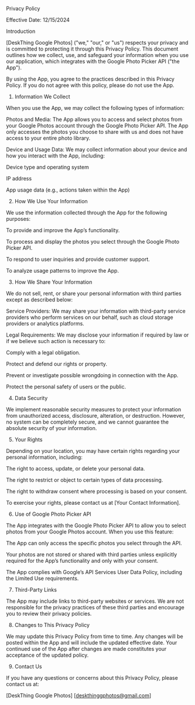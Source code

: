 
Privacy Policy

Effective Date: 12/15/2024

Introduction

[DeskThing Google Photos] ("we," "our," or "us") respects your privacy and is committed to protecting it through this Privacy Policy. This document outlines how we collect, use, and safeguard your information when you use our application, which integrates with the Google Photo Picker API ("the App").

By using the App, you agree to the practices described in this Privacy Policy. If you do not agree with this policy, please do not use the App.

1. Information We Collect

When you use the App, we may collect the following types of information:

Photos and Media: The App allows you to access and select photos from your Google Photos account through the Google Photo Picker API. The App only accesses the photos you choose to share with us and does not have access to your entire photo library.

Device and Usage Data: We may collect information about your device and how you interact with the App, including:

Device type and operating system

IP address

App usage data (e.g., actions taken within the App)

2. How We Use Your Information

We use the information collected through the App for the following purposes:

To provide and improve the App’s functionality.

To process and display the photos you select through the Google Photo Picker API.

To respond to user inquiries and provide customer support.

To analyze usage patterns to improve the App.

3. How We Share Your Information

We do not sell, rent, or share your personal information with third parties except as described below:

Service Providers: We may share your information with third-party service providers who perform services on our behalf, such as cloud storage providers or analytics platforms.

Legal Requirements: We may disclose your information if required by law or if we believe such action is necessary to:

Comply with a legal obligation.

Protect and defend our rights or property.

Prevent or investigate possible wrongdoing in connection with the App.

Protect the personal safety of users or the public.

4. Data Security

We implement reasonable security measures to protect your information from unauthorized access, disclosure, alteration, or destruction. However, no system can be completely secure, and we cannot guarantee the absolute security of your information.

5. Your Rights

Depending on your location, you may have certain rights regarding your personal information, including:

The right to access, update, or delete your personal data.

The right to restrict or object to certain types of data processing.

The right to withdraw consent where processing is based on your consent.

To exercise your rights, please contact us at [Your Contact Information].

6. Use of Google Photo Picker API

The App integrates with the Google Photo Picker API to allow you to select photos from your Google Photos account. When you use this feature:

The App can only access the specific photos you select through the API.

Your photos are not stored or shared with third parties unless explicitly required for the App’s functionality and only with your consent.

The App complies with Google’s API Services User Data Policy, including the Limited Use requirements.

7. Third-Party Links

The App may include links to third-party websites or services. We are not responsible for the privacy practices of these third parties and encourage you to review their privacy policies.

8. Changes to This Privacy Policy

We may update this Privacy Policy from time to time. Any changes will be posted within the App and will include the updated effective date. Your continued use of the App after changes are made constitutes your acceptance of the updated policy.

9. Contact Us

If you have any questions or concerns about this Privacy Policy, please contact us at:

[DeskThing Google Photos]
[deskthinggphotos@gmail.com]
